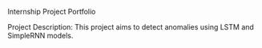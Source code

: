 Internship Project Portfolio

Project Description: This project aims to detect anomalies using LSTM and SimpleRNN models.
